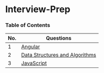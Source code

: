 # Interview-Prep

### Table of Contents

| No. | Questions |
|---- | ----------|
|1 | [Angular](https://github.com/sayanamanikanta/Interview-Prep/tree/main/Angular)|
|2 | [Data Structures and Algorithms](https://github.com/sayanamanikanta/Interview-Prep/tree/main/Data%20Structures%20and%20Algorithms)|
|3 | [JavaScript](https://github.com/sayanamanikanta/Interview-Prep/tree/main/JavaScript)|